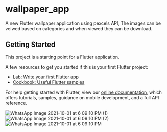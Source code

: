 # wallpaper_app

A new Flutter wallpaper application using pexcels API, The images can be veiwed based on categories and when viewed they can be download.
## Getting Started

This project is a starting point for a Flutter application.

A few resources to get you started if this is your first Flutter project:

- [Lab: Write your first Flutter app](https://flutter.dev/docs/get-started/codelab)
- [Cookbook: Useful Flutter samples](https://flutter.dev/docs/cookbook)

For help getting started with Flutter, view our
[online documentation](https://flutter.dev/docs), which offers tutorials,
samples, guidance on mobile development, and a full API reference.

![WhatsApp Image 2021-10-01 at 6 09 10 PM (1)](https://user-images.githubusercontent.com/77057934/135661665-3e768d7e-39fe-4bbe-8914-673a7e6871f4.jpeg)
![WhatsApp Image 2021-10-01 at 6 09 10 PM (2)](https://user-images.githubusercontent.com/77057934/135661670-b835f09a-7eb1-4386-b50e-5394a381ec39.jpeg)
![WhatsApp Image 2021-10-01 at 6 09 10 PM](https://user-images.githubusercontent.com/77057934/135661675-eb2c20bc-41e0-423b-a1e6-457ce683283b.jpeg)


